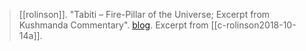 > [[rolinson]]. "Tabiti – Fire-Pillar of the Universe; Excerpt from Kushmanda Commentary". [blog](https://aryaakasha.com/2019/10/03/tabiti-fire-pillar-of-the-universe-excerpt-from-kushmanda-commentary/). Excerpt from [[c-rolinson2018-10-14a]].
